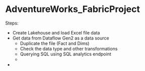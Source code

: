 # AdventureWorks_FabricProject

Steps:
- Create Lakehouse and load Excel file data
- Get data from Dataflow Gen2 as a data source
  - Duplicate the file (Fact and Dims)
  - Check the data type and other transformations
  - Querying SQL using SQL analytics endpoint
  - 
- 
